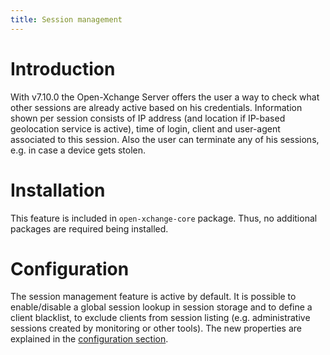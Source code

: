 ```yaml
---
title: Session management
---
```


# Introduction
With v7.10.0 the Open-Xchange Server offers the user a way to check what other sessions are already active based on his credentials. Information shown per session consists of IP address (and location if IP-based geolocation service is active), time of login, client and user-agent associated to this session. Also the user can terminate any of his sessions, e.g. in case a device gets stolen.

# Installation
This feature is included in ``open-xchange-core`` package. Thus, no additional packages are required being installed.

# Configuration
The session management feature is active by default. It is possible to enable/disable a global session lookup in session storage and to define a client blacklist, to exclude clients from session listing (e.g. administrative sessions created by monitoring or other tools). The new properties are explained in the [configuration section](http://documentation.open-xchange.com/components/middleware/config/{{version}}/index.html#mode=features&feature=Sessionmanagement).
